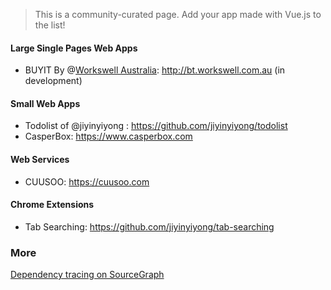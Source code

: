 > This is a community-curated page. Add your app made with Vue.js to the list!

#### Large Single Pages Web Apps
* BUYIT By @[Workswell Australia](http://workswell.com.au): http://bt.workswell.com.au (in development)

#### Small Web Apps

* Todolist of @jiyinyiyong : https://github.com/jiyinyiyong/todolist
* CasperBox: https://www.casperbox.com 

#### Web Services

* CUUSOO: https://cuusoo.com

#### Chrome Extensions

* Tab Searching: https://github.com/jiyinyiyong/tab-searching

### More

[Dependency tracing on SourceGraph](https://sourcegraph.com/github.com/yyx990803/vue/$network/dependents)